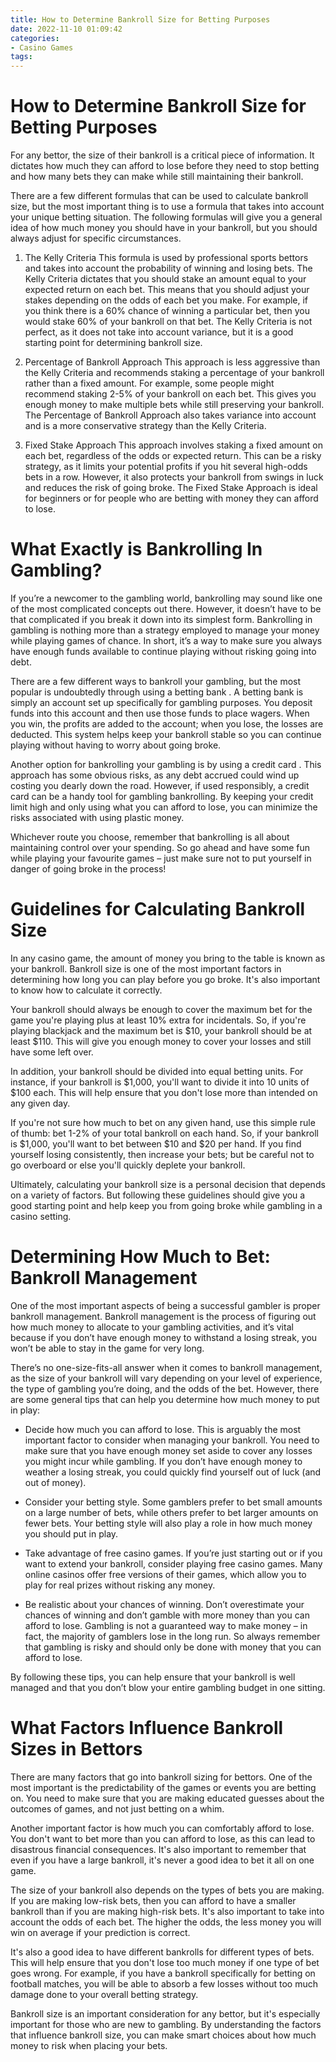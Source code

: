 ```yaml
---
title: How to Determine Bankroll Size for Betting Purposes 
date: 2022-11-10 01:09:42
categories:
- Casino Games
tags:
---
```



#  How to Determine Bankroll Size for Betting Purposes 

For any bettor, the size of their bankroll is a critical piece of information. It dictates how much they can afford to lose before they need to stop betting and how many bets they can make while still maintaining their bankroll.

There are a few different formulas that can be used to calculate bankroll size, but the most important thing is to use a formula that takes into account your unique betting situation. The following formulas will give you a general idea of how much money you should have in your bankroll, but you should always adjust for specific circumstances.

1. The Kelly Criteria 
This formula is used by professional sports bettors and takes into account the probability of winning and losing bets. The Kelly Criteria dictates that you should stake an amount equal to your expected return on each bet. This means that you should adjust your stakes depending on the odds of each bet you make. For example, if you think there is a 60% chance of winning a particular bet, then you would stake 60% of your bankroll on that bet. 
The Kelly Criteria is not perfect, as it does not take into account variance, but it is a good starting point for determining bankroll size.

2. Percentage of Bankroll Approach 
This approach is less aggressive than the Kelly Criteria and recommends staking a percentage of your bankroll rather than a fixed amount. For example, some people might recommend staking 2-5% of your bankroll on each bet. This gives you enough money to make multiple bets while still preserving your bankroll. 
The Percentage of Bankroll Approach also takes variance into account and is a more conservative strategy than the Kelly Criteria.

3. Fixed Stake Approach 
This approach involves staking a fixed amount on each bet, regardless of the odds or expected return. This can be a risky strategy, as it limits your potential profits if you hit several high-odds bets in a row. However, it also protects your bankroll from swings in luck and reduces the risk of going broke. 
The Fixed Stake Approach is ideal for beginners or for people who are betting with money they can afford to lose.

#  What Exactly is Bankrolling In Gambling? 

If you’re a newcomer to the gambling world, bankrolling may sound like one of the most complicated concepts out there. However, it doesn’t have to be that complicated if you break it down into its simplest form. Bankrolling in gambling is nothing more than a strategy employed to manage your money while playing games of chance. In short, it’s a way to make sure you always have enough funds available to continue playing without risking going into debt.

There are a few different ways to bankroll your gambling, but the most popular is undoubtedly through using a betting bank . A betting bank is simply an account set up specifically for gambling purposes. You deposit funds into this account and then use those funds to place wagers. When you win, the profits are added to the account; when you lose, the losses are deducted. This system helps keep your bankroll stable so you can continue playing without having to worry about going broke.

Another option for bankrolling your gambling is by using a credit card . This approach has some obvious risks, as any debt accrued could wind up costing you dearly down the road. However, if used responsibly, a credit card can be a handy tool for gambling bankrolling. By keeping your credit limit high and only using what you can afford to lose, you can minimize the risks associated with using plastic money.

Whichever route you choose, remember that bankrolling is all about maintaining control over your spending. So go ahead and have some fun while playing your favourite games – just make sure not to put yourself in danger of going broke in the process!

#  Guidelines for Calculating Bankroll Size 

In any casino game, the amount of money you bring to the table is known as your bankroll. Bankroll size is one of the most important factors in determining how long you can play before you go broke. It's also important to know how to calculate it correctly.

Your bankroll should always be enough to cover the maximum bet for the game you're playing plus at least 10% extra for incidentals. So, if you're playing blackjack and the maximum bet is $10, your bankroll should be at least $110. This will give you enough money to cover your losses and still have some left over.

In addition, your bankroll should be divided into equal betting units. For instance, if your bankroll is $1,000, you'll want to divide it into 10 units of $100 each. This will help ensure that you don't lose more than intended on any given day.

If you're not sure how much to bet on any given hand, use this simple rule of thumb: bet 1-2% of your total bankroll on each hand. So, if your bankroll is $1,000, you'll want to bet between $10 and $20 per hand. If you find yourself losing consistently, then increase your bets; but be careful not to go overboard or else you'll quickly deplete your bankroll.

Ultimately, calculating your bankroll size is a personal decision that depends on a variety of factors. But following these guidelines should give you a good starting point and help keep you from going broke while gambling in a casino setting.

#  Determining How Much to Bet: Bankroll Management 

One of the most important aspects of being a successful gambler is proper bankroll management. Bankroll management is the process of figuring out how much money to allocate to your gambling activities, and it’s vital because if you don’t have enough money to withstand a losing streak, you won’t be able to stay in the game for very long.

There’s no one-size-fits-all answer when it comes to bankroll management, as the size of your bankroll will vary depending on your level of experience, the type of gambling you’re doing, and the odds of the bet. However, there are some general tips that can help you determine how much money to put in play: 

- Decide how much you can afford to lose. This is arguably the most important factor to consider when managing your bankroll. You need to make sure that you have enough money set aside to cover any losses you might incur while gambling. If you don’t have enough money to weather a losing streak, you could quickly find yourself out of luck (and out of money). 

- Consider your betting style. Some gamblers prefer to bet small amounts on a large number of bets, while others prefer to bet larger amounts on fewer bets. Your betting style will also play a role in how much money you should put in play. 

- Take advantage of free casino games. If you’re just starting out or if you want to extend your bankroll, consider playing free casino games. Many online casinos offer free versions of their games, which allow you to play for real prizes without risking any money. 

- Be realistic about your chances of winning. Don’t overestimate your chances of winning and don’t gamble with more money than you can afford to lose. Gambling is not a guaranteed way to make money – in fact, the majority of gamblers lose in the long run. So always remember that gambling is risky and should only be done with money that you can afford to lose. 

By following these tips, you can help ensure that your bankroll is well managed and that you don’t blow your entire gambling budget in one sitting.

#  What Factors Influence Bankroll Sizes in Bettors

There are many factors that go into bankroll sizing for bettors. One of the most important is the predictability of the games or events you are betting on. You need to make sure that you are making educated guesses about the outcomes of games, and not just betting on a whim.

Another important factor is how much you can comfortably afford to lose. You don't want to bet more than you can afford to lose, as this can lead to disastrous financial consequences. It's also important to remember that even if you have a large bankroll, it's never a good idea to bet it all on one game.

The size of your bankroll also depends on the types of bets you are making. If you are making low-risk bets, then you can afford to have a smaller bankroll than if you are making high-risk bets. It's also important to take into account the odds of each bet. The higher the odds, the less money you will win on average if your prediction is correct.

It's also a good idea to have different bankrolls for different types of bets. This will help ensure that you don't lose too much money if one type of bet goes wrong. For example, if you have a bankroll specifically for betting on football matches, you will be able to absorb a few losses without too much damage done to your overall betting strategy.

Bankroll size is an important consideration for any bettor, but it's especially important for those who are new to gambling. By understanding the factors that influence bankroll size, you can make smart choices about how much money to risk when placing your bets.